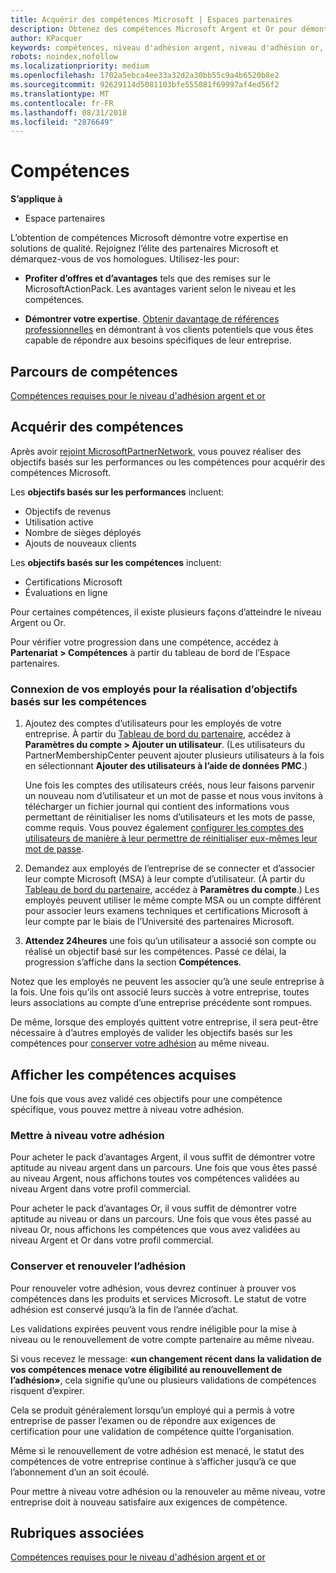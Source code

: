 ```yaml
---
title: Acquérir des compétences Microsoft | Espaces partenaires
description: Obtenez des compétences Microsoft Argent et Or pour démontrer votre expertise en solutions de qualité dans un domaine d’activités spécialisé
author: KPacquer
keywords: compétences, niveau d'adhésion argent, niveau d'adhésion or, mpn, MAPS, compétences, avantages, objectifs de performance, objectifs de compétence
robots: noindex,nofollow
ms.localizationpriority: medium
ms.openlocfilehash: 1702a5ebca4ee33a32d2a30bb55c9a4b6520b8e2
ms.sourcegitcommit: 92629114d5081103bfe555081f69997af4ed56f2
ms.translationtype: MT
ms.contentlocale: fr-FR
ms.lasthandoff: 08/31/2018
ms.locfileid: "2876649"
---
```

<!--
•   FWLink https://go.microsoft.com/fwlink/?linkid=851080 : top of page
•   FWLink https://go.microsoft.com/fwlink/?linkid=851281: top of page (duplicate)
•   FWLink https://go.microsoft.com/fwlink/?linkid=851079: Competencies (#attainment_paths)
•   FWLink https://go.microsoft.com/fwlink/?linkid=851081: Maintain and renew membership (#maintain_membership)
•   FWLink https://go.microsoft.com/fwlink/?linkid=851082: Get your employees connected to complete skill-based goals (#associating_achievements)
•   FWLink https://go.microsoft.com/fwlink/?linkid=851083 : Achievement overrides (#achievement_override)
•   FWLink: https://go.microsoft.com/fwlink/?linkid=851236: UI link, goes to the place where you import new users. Temporarily points to the Partner Center homepage.
•   FWLink: https://go.microsoft.com/fwlink/?linkid=851607 :Will go to the docs page for Silver/Gold competency achievements. Currently goes to https://partnercenter.microsoft.com/partner/cloud-solution-provider 

 -->

# <a name="competencies"></a>Compétences

**S’applique à**
-  Espace partenaires

L’obtention de compétences Microsoft démontre votre expertise en solutions de qualité. Rejoignez l’élite des partenaires Microsoft et démarquez-vous de vos homologues. Utilisez-les pour: 

*  **Profiter d’offres et d’avantages** tels que des remises sur le MicrosoftActionPack. Les avantages varient selon le niveau et les compétences. 

*  **Démontrer votre expertise**. [Obtenir davantage de références professionnelles](referrals.md) en démontrant à vos clients potentiels que vous êtes capable de répondre aux besoins spécifiques de leur entreprise.

## <a href="" id="attainment_paths"></a> Parcours de compétences

[Compétences requises pour le niveau d'adhésion argent et or](learn-about-competencies.md)

## <a name="earn-competencies"></a>Acquérir des compétences

Après avoir [rejoint MicrosoftPartnerNetwork](mpn-overview.md), vous pouvez réaliser des objectifs basés sur les performances ou les compétences pour acquérir des compétences Microsoft. 

Les **objectifs basés sur les performances** incluent: 
* Objectifs de revenus
* Utilisation active
* Nombre de sièges déployés
* Ajouts de nouveaux clients

Les **objectifs basés sur les compétences** incluent: 
* Certifications Microsoft
* Évaluations en ligne 

Pour certaines compétences, il existe plusieurs façons d’atteindre le niveau Argent ou Or.

Pour vérifier votre progression dans une compétence, accédez à **Partenariat > Compétences** à partir du tableau de bord de l’Espace partenaires. 

### <a href="" id="associating_achievements"></a>Connexion de vos employés pour la réalisation d’objectifs basés sur les compétences

1.  Ajoutez des comptes d’utilisateurs pour les employés de votre entreprise. À partir du [Tableau de bord du partenaire](http://partnercenter.microsoft.com), accédez à **Paramètres du compte > Ajouter un utilisateur**. (Les utilisateurs du PartnerMembershipCenter peuvent ajouter plusieurs utilisateurs à la fois en sélectionnant **Ajouter des utilisateurs à l’aide de données PMC**.)

    Une fois les comptes des utilisateurs créés, nous leur faisons parvenir un nouveau nom d’utilisateur et un mot de passe et nous vous invitons à télécharger un fichier journal qui contient des informations vous permettant de réinitialiser les noms d’utilisateurs et les mots de passe, comme requis. Vous pouvez également [configurer les comptes des utilisateurs de manière à leur permettre de réinitialiser eux-mêmes leur mot de passe](https://docs.microsoft.com/en-us/azure/active-directory/active-directory-passwords-getting-started).

2. Demandez aux employés de l’entreprise de se connecter et d’associer leur compte Microsoft (MSA) à leur compte d’utilisateur. (À partir du [Tableau de bord du partenaire](http://partnercenter.microsoft.com), accédez à **Paramètres du compte**.) Les employés peuvent utiliser le même compte MSA ou un compte différent pour associer leurs examens techniques et certifications Microsoft à leur compte par le biais de l’Université des partenaires Microsoft.

3.  **Attendez 24heures** une fois qu’un utilisateur a associé son compte ou réalisé un objectif basé sur les compétences. Passé ce délai, la progression s’affiche dans la section **Compétences**.

Notez que les employés ne peuvent les associer qu’à une seule entreprise à la fois. Une fois qu’ils ont associé leurs succès à votre entreprise, toutes leurs associations au compte d’une entreprise précédente sont rompues.

De même, lorsque des employés quittent votre entreprise, il sera peut-être nécessaire à d’autres employés de valider les objectifs basés sur les compétences pour [conserver votre adhésion](#maintaining_membership) au même niveau.

## <a name="display-your-competency-awards"></a>Afficher les compétences acquises

Une fois que vous avez validé ces objectifs pour une compétence spécifique, vous pouvez mettre à niveau votre adhésion.

### <a name="upgrade-your-membership"></a>Mettre à niveau votre adhésion

Pour acheter le pack d’avantages Argent, il vous suffit de démontrer votre aptitude au niveau argent dans un parcours. Une fois que vous êtes passé au niveau Argent, nous affichons toutes vos compétences validées au niveau Argent dans votre profil commercial. 

Pour acheter le pack d’avantages Or, il vous suffit de démontrer votre aptitude au niveau or dans un parcours. Une fois que vous êtes passé au niveau Or, nous affichons les compétences que vous avez validées au niveau Argent et Or dans votre profil commercial. 

### <a href="" id="maintain_membership"></a> Conserver et renouveler l’adhésion

Pour renouveler votre adhésion, vous devrez continuer à prouver vos compétences dans les produits et services Microsoft. Le statut de votre adhésion est conservé jusqu’à la fin de l’année d’achat.

Les validations expirées peuvent vous rendre inéligible pour la mise à niveau ou le renouvellement de votre compte partenaire au même niveau. 

Si vous recevez le message: **«un changement récent dans la validation de vos compétences menace votre éligibilité au renouvellement de l’adhésion»**, cela signifie qu’une ou plusieurs validations de compétences risquent d’expirer. 

Cela se produit généralement lorsqu’un employé qui a permis à votre entreprise de passer l’examen ou de répondre aux exigences de certification pour une validation de compétence quitte l’organisation. 

Même si le renouvellement de votre adhésion est menacé, le statut des compétences de votre entreprise continue à s’afficher jusqu’à ce que l’abonnement d’un an soit écoulé.

Pour mettre à niveau votre adhésion ou la renouveler au même niveau, votre entreprise doit à nouveau satisfaire aux exigences de compétence.

## <a name="related-topics"></a>Rubriques associées

[Compétences requises pour le niveau d'adhésion argent et or](learn-about-competencies.md)